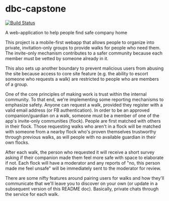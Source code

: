# dbc-capstone

[![Build Status](https://travis-ci.org/whyderrick/dbc-capstone.svg?branch=development)](https://travis-ci.org/whyderrick/dbc-capstone)

A web-application to help people find safe company home

This project is a mobile-first webapp that allows people to organize into private, invitation-only groups to provide walks for people who need them. The invite-only mechanism contributes to a safer community because each member must be vetted by someone already in it. 

This also sets up another boundary to prevent malicious users from abusing the site because access to core site feature (e.g. the ability to escort someone who requests a walk) are restricted to people who are members of a group. 

One of the core principles of making <this app> work is trust within the internal community. To that end, we're implementing some reporting mechanisms to emphasize safety. Anyone can request a walk, provided they register with a valid email address (or FB authentication). In order to be an approved companion/guardian on a walk, someone must be a member of one of the app's invite-only communities (flock). People are first matched with others in their flock. Those requesting walks who aren't in a flock will be matched with someone from a nearby flock who's proven themselves trustworthy through previous walks, as will people with no available guardian in their own flocks.

After each walk, the person who requested it will receive a short survey asking if their companion made them feel more safe with space to elaborate if not. Each flock will have a moderator and any reports of "no, this person made me feel unsafe" will be immediately sent to the moderator for review.

There are some nifty features around pairing users for walks and how they'll communicate that we'll leave you to discover on your own (or update in a subsequent version of this README doc). Basically, private chats through the service for each walk. 
